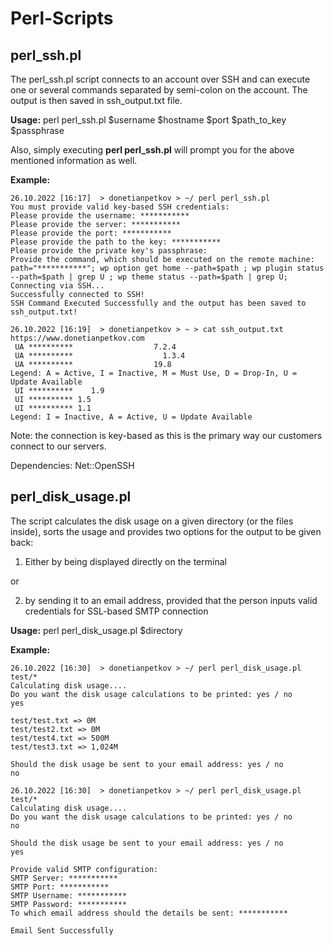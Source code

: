 # Perl-Scripts

## perl_ssh.pl

The perl_ssh.pl script connects to an account over SSH and can execute one or several commands separated by semi-colon on the account. 
The output is then saved in ssh_output.txt file.

**Usage:** perl perl_ssh.pl $username $hostname $port $path_to_key $passphrase

Also, simply executing **perl perl_ssh.pl** will prompt you for the above mentioned information as well.

**Example:**

```
26.10.2022 [16:17]  > donetianpetkov > ~/ perl perl_ssh.pl
You must provide valid key-based SSH credentials:
Please provide the username: ***********
Please provide the server: ***********
Please provide the port: ***********
Please provide the path to the key: ***********
Please provide the private key's passphrase:
Provide the command, which should be executed on the remote machine:
path="***********"; wp option get home --path=$path ; wp plugin status --path=$path | grep U ; wp theme status --path=$path | grep U;
Connecting via SSH...
Successfully connected to SSH!
SSH Command Executed Successfully and the output has been saved to ssh_output.txt!
```
```
26.10.2022 [16:19]  > donetianpetkov > ~ > cat ssh_output.txt
https://www.donetianpetkov.com
 UA **********                  7.2.4
 UA **********                    1.3.4
 UA **********                  19.8
Legend: A = Active, I = Inactive, M = Must Use, D = Drop-In, U = Update Available
 UI **********    1.9
 UI ********** 1.5
 UI ********** 1.1
Legend: I = Inactive, A = Active, U = Update Available
```

Note: the connection is key-based as this is the primary way our customers connect to our servers.  

Dependencies: Net::OpenSSH

## perl_disk_usage.pl

The script calculates the disk usage on a given directory (or the files inside), sorts the usage and provides two options for the output to be given back:

1) Either by being displayed directly on the terminal 

or

2) by sending it to an email address, provided that the person inputs valid credentials for SSL-based SMTP connection

**Usage:** perl perl_disk_usage.pl $directory

**Example:**

```
26.10.2022 [16:30]  > donetianpetkov > ~/ perl perl_disk_usage.pl test/*
Calculating disk usage....
Do you want the disk usage calculations to be printed: yes / no
yes

test/test.txt => 0M
test/test2.txt => 0M
test/test4.txt => 500M
test/test3.txt => 1,024M

Should the disk usage be sent to your email address: yes / no
no
```

```
26.10.2022 [16:30]  > donetianpetkov > ~/ perl perl_disk_usage.pl test/*
Calculating disk usage....
Do you want the disk usage calculations to be printed: yes / no
no

Should the disk usage be sent to your email address: yes / no
yes

Provide valid SMTP configuration:
SMTP Server: ***********
SMTP Port: ***********
SMTP Username: ***********
SMTP Password: ***********
To which email address should the details be sent: ***********

Email Sent Successfully
```
